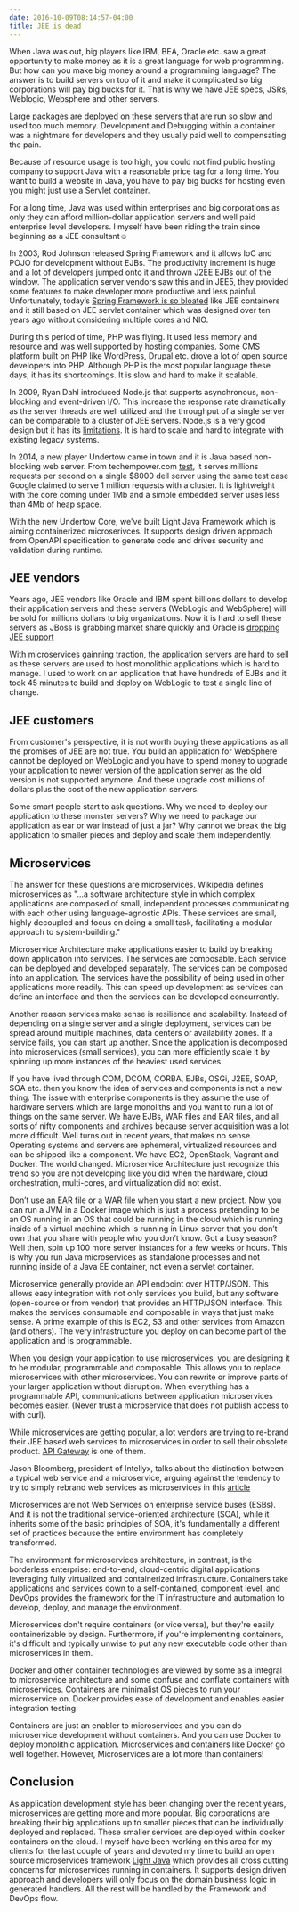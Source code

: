 ```yaml
---
date: 2016-10-09T08:14:57-04:00
title: JEE is dead
---
```


When Java was out, big players like IBM, BEA, Oracle etc. saw a great opportunity
to make money as it is a great language for web programming. But how can you make
big money around a programming language? The answer is to build servers on top 
of it and make it complicated so big corporations will pay big bucks for it. That 
is why we have JEE specs, JSRs, Weblogic, Websphere and other servers.

Large packages are deployed on these servers that are run so slow and used too 
much memory. Development and Debugging within a container was a nightmare for 
developers and they usually paid well to compensating the pain.

Because of resource usage is too high, you could not find public hosting company 
to support Java with a reasonable price tag for a long time. You want to build a 
website in Java, you have to pay big bucks for hosting even you might just use a 
Servlet container.

For a long time, Java was used within enterprises and big corporations as only 
they can afford million-dollar application servers and well paid enterprise level 
developers. I myself have been riding the train since beginning as a JEE 
consultant☺

In 2003, Rod Johnson released Spring Framework and it allows IoC and POJO for 
development without EJBs. The productivity increment is huge and a lot of 
developers jumped onto it and thrown J2EE EJBs out of the window. The application
server vendors saw this and in JEE5, they provided some features to make developer 
more productive and less painful. Unfortunately, today’s [Spring Framework is so 
bloated](https://networknt.github.io/light-java/architecture/spring-is-bloated/) 
like JEE containers and it still based on JEE servlet container which was
designed over ten years ago without considering multiple cores and NIO.

During this period of time, PHP was flying. It used less memory and resource and 
was well supported by hosting companies. Some CMS platform built on PHP like 
WordPress, Drupal etc. drove a lot of open source developers into PHP. Although 
PHP is the most popular language these days, it has its shortcomings. It is slow 
and hard to make it scalable.

In 2009, Ryan Dahl introduced Node.js that supports asynchronous, non-blocking 
and event-driven I/O. This increase the response rate dramatically as the server 
threads are well utilized and the throughput of a single server can be comparable 
to a cluster of JEE servers. Node.js is a very good design but it has its 
[limitations](https://networknt.github.io/light-java/architecture/nodejs/). 
It is hard to scale and hard to integrate with existing legacy systems.


In 2014, a new player Undertow came in town and it is Java based non-blocking web 
server. From techempower.com [test](https://www.techempower.com/benchmarks/#section=data-r12&hw=peak&test=plaintext), 
it serves millions requests per second 
on a single $8000 dell server using the same test case Google claimed to serve 
1 million requests with a cluster. It is lightweight with the core coming under 
1Mb and a simple embedded server uses less than 4Mb of heap space. 

With the new Undertow Core, we've built Light Java Framework which is aiming containerized
microserivces. It supports design driven approach from OpenAPI specification to 
generate code and drives security and validation during runtime. 

## JEE vendors

Years ago, JEE vendors like Oracle and IBM spent billions dollars to develop their 
application servers and these servers (WebLogic and WebSphere) will be sold for millions
dollars to big organizations. Now it is hard to sell these servers as JBoss is grabbing
market share quickly and Oracle is [dropping JEE support](https://developers.slashdot.org/story/16/07/02/1639241/oracle-may-have-stopped-funding-and-developing-java-ee)

With microservices gainning traction, the application servers are hard to sell as these
servers are used to host monolithic applications which is hard to manage. I used to
work on an application that have hundreds of EJBs and it took 45 minutes to build and deploy
on WebLogic to test a single line of change.  
  
## JEE customers

From customer's perspective, it is not worth buying these applications as all the promises
of JEE are not true. You build an application for WebSphere cannot be deployed on WebLogic
and you have to spend money to upgrade your application to newer version of the application
server as the old version is not supported anymore. And these upgrade cost millions of
dollars plus the cost of the new application servers.
 
Some smart people start to ask questions. Why we need to deploy our application to these
monster servers? Why we need to package our application as ear or war instead of just a 
jar? Why cannot we break the big application to smaller pieces and deploy and scale them 
independently.

## Microservices

The answer for these questions are microservices. Wikipedia defines microservices as 
"...a software architecture style in which complex applications are composed of small, 
independent processes communicating with each other using language-agnostic APIs. 
These services are small, highly decoupled and focus on doing a small task, 
facilitating a modular approach to system-building."

Microservice Architecture make applications easier to build by breaking down application
into services. The services are composable. Each service can be deployed and developed 
separately. The services can be composed into an application. The services have the 
possibility of being used in other applications more readily. This can speed up 
development as services can define an interface and then the services can be developed 
concurrently.

Another reason services make sense is resilience and scalability. Instead of depending 
on a single server and a single deployment, services can be spread around multiple 
machines, data centers or availability zones. If a service fails, you can start up 
another. Since the application is decomposed into microservices (small services), 
you can more efficiently scale it by spinning up more instances of the heaviest used 
services.

If you have lived through COM, DCOM, CORBA, EJBs, OSGi, J2EE, SOAP, SOA etc. then you 
know the idea of services and components is not a new thing. The issue with enterprise 
components is they assume the use of hardware servers which are large monoliths and 
you want to run a lot of things on the same server. We have EJBs, WAR files and EAR 
files, and all sorts of nifty components and archives because server acquisition was 
a lot more difficult. Well turns out in recent years, that makes no sense. Operating 
systems and servers are ephemeral, virtualized resources and can be shipped like a 
component. We have EC2, OpenStack, Vagrant and Docker. The world changed. Microservice 
Architecture just recognize this trend so you are not developing like you did when the 
hardware, cloud orchestration, multi-cores, and virtualization did not exist.

Don’t use an EAR file or a WAR file when you start a new project.  Now you can run a 
JVM in a Docker image which is just a process pretending to be an OS running in an OS 
that could be running in the cloud which is running inside of a virtual machine which 
is running in Linux server that you don’t own that you share with people who you don’t 
know. Got a busy season? Well then, spin up 100 more server instances for a few weeks 
or hours. This is why you run Java microservices as standalone processes and not running 
inside of a Java EE container, not even a servlet container. 
 
Microservice generally provide an API endpoint over HTTP/JSON. This allows easy 
integration with not only services you build, but any software (open-source or from 
vendor) that provides an HTTP/JSON interface. This makes the services consumable and 
composable in ways that just make sense. A prime example of this is EC2, S3 and other 
services from Amazon (and others). The very infrastructure you deploy on can become 
part of the application and is programmable. 

When you design your application to use microservices, you are designing it to be 
modular, programmable and composable. This allows you to replace microservices with 
other microservices. You can rewrite or improve parts of your larger application 
without disruption. When everything has a programmable API, communications between 
application microservices becomes easier. (Never trust a microservice that does not 
publish access to with curl). 

  
While microservices are getting popular, a lot vendors are trying to re-brand their 
JEE based web services to microservices in order to sell their obsolete product. 
[API Gateway](https://networknt.github.io/light-java/architecture/gateway/) is one of them.

Jason Bloomberg, president of Intellyx, talks about the distinction between a typical 
web service and a microservice, arguing against the tendency to try to simply rebrand 
web services as microservices in this [article](http://techbeacon.com/dangers-microservices-washing-get-value-strip-away-hype)

Microservices are not Web Services on enterprise service buses (ESBs). And it is not
the traditional service-oriented architecture (SOA), while it inherits some of the 
basic principles of SOA, it's fundamentally a different set of practices because the 
entire environment has completely transformed.

The environment for microservices architecture, in contrast, is the borderless 
enterprise: end-to-end, cloud-centric digital applications leveraging fully 
virtualized and containerized infrastructure. Containers take applications and 
services down to a self-contained, component level, and DevOps provides the framework 
for the IT infrastructure and automation to develop, deploy, and manage the 
environment.

Microservices don't require containers (or vice versa), but they're easily 
containerizable by design. Furthermore, if you're implementing containers, 
it's difficult and typically unwise to put any new executable code other than 
microservices in them.

Docker and other container technologies are viewed by some as a integral to microservice 
architecture and some confuse and conflate containers with microservices. Containers are 
minimalist OS pieces to run your microservice on. Docker provides ease of development and 
enables easier integration testing. 

Containers are just an enabler to microservices and you can do microservice development 
without containers. And you can use Docker to deploy monolithic application. Microservices 
and containers like Docker go well together. However, Microservices are a lot more than 
containers! 

## Conclusion

As application development style has been changing over the recent years, microservices
are getting more and more popular. Big corporations are breaking their big applications
up to smaller pieces that can be individually deployed and replaced. These smaller
services are deployed within docker containers on the cloud. I myself have been working
on this area for my clients for the last couple of years and devoted my time to build
an open source microservices framework [Light Java](https://github.com/networknt/light-java)
which provides all cross cutting concerns for microservices running in containers. It
supports design driven approach and developers will only focus on the domain business
logic in generated handlers. All the rest will be handled by the Framework and DevOps flow.



